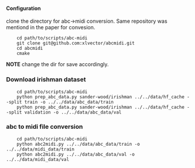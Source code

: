 #### Configuration
clone the directory for abc->midi conversion. Same repository was mentiond in the paper for convesion.
```
    cd path/to/scripts/abc-midi
    git clone git@github.com:xlvector/abcmidi.git
    cd abcmidi
    cmake
```

**NOTE** change the dir for save accordingly.
### Download irishman dataset
```
    cd path/to/scripts/abc-midi
    python prep_abc_data.py sander-wood/irishman ../../data/hf_cache --split train -o ../../data/abc_data/train
    python prep_abc_data.py sander-wood/irishman ../../data/hf_cache --split validation -o ../../data/abc_data/val
```
### abc to midi file conversion
```
    cd path/to/scripts/abc-midi
    python abc2midi.py ../../data/abc_data/train -o ../../data/midi_data/train
    python abc2midi.py ../../data/abc_data/val -o ../../data/midi_data/val
```